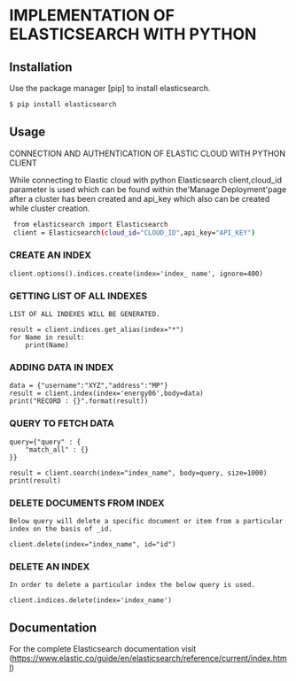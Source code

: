 # IMPLEMENTATION OF ELASTICSEARCH WITH PYTHON

## Installation
Use the package manager [pip] to install elasticsearch.

   ```bash
   $ pip install elasticsearch
   ```

## Usage

CONNECTION AND AUTHENTICATION OF ELASTIC CLOUD WITH PYTHON CLIENT

While connecting to Elastic cloud with python Elasticsearch client,cloud_id parameter is used which can be found within the'Manage Deployment'page after a cluster has been created and api_key which also can be created while cluster creation.

   ```bash
    from elasticsearch import Elasticsearch
    client = Elasticsearch(cloud_id="CLOUD_ID",api_key="API_KEY")
   ```

### CREATE AN INDEX

    client.options().indices.create(index='index_ name', ignore=400)

### GETTING LIST OF ALL INDEXES

    LIST OF ALL INDEXES WILL BE GENERATED.

    result = client.indices.get_alias(index="*")
    for Name in result:
        print(Name)

### ADDING DATA IN INDEX
    
    data = {"username":"XYZ","address":"MP"}
    result = client.index(index='energy06',body=data)
    print("RECORD : {}".format(result))

### QUERY TO FETCH DATA

    query={"query" : {
        "match_all" : {}
    }}

    result = client.search(index="index_name", body=query, size=1000)
    print(result)

### DELETE DOCUMENTS FROM INDEX

    Below query will delete a specific document or item from a particular index on the basis of _id.

    client.delete(index="index_name", id="id")

### DELETE  AN INDEX

    In order to delete a particular index the below query is used.

    client.indices.delete(index='index_name')

## Documentation
For the complete Elasticsearch documentation visit (https://www.elastic.co/guide/en/elasticsearch/reference/current/index.html)
